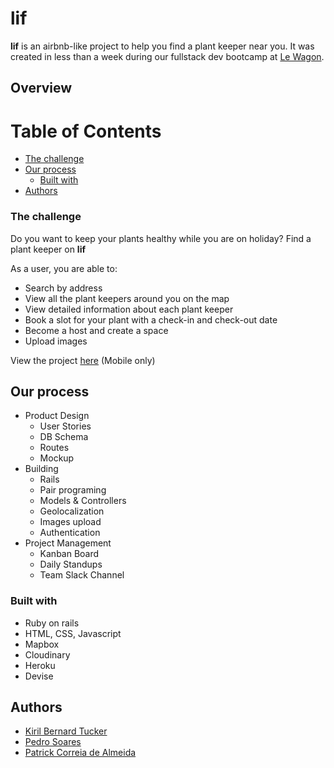 # lif 

**lif** is an airbnb-like project to help you find a plant keeper near you. It was created in less than a week during our fullstack dev bootcamp at [Le Wagon](https://www.lewagon.com/).

## Overview

# Table of Contents
- [The challenge](#challenge)
- [Our process](#process)
  - [Built with](#builtwith)
- [Authors](#authors)

### The challenge <a name="challenge"></a>

Do you want to keep your plants healthy while you are on holiday? Find a plant keeper on **lif**

As a user, you are able to:

- Search by address
- View all the plant keepers around you on the map
- View detailed information about each plant keeper
- Book a slot for your plant with a check-in and check-out date
- Become a host and create a space
- Upload images

View the project [here](https://filausanne.herokuapp.com/) (Mobile only)

## Our process <a name="process"></a>

- Product Design
  - User Stories
  - DB Schema
  - Routes
  - Mockup
- Building
  - Rails
  - Pair programing
  - Models & Controllers
  - Geolocalization
  - Images upload
  - Authentication
- Project Management
  - Kanban Board
  - Daily Standups
  - Team Slack Channel

### Built with <a name="builtwith"></a>

- Ruby on rails
- HTML, CSS, Javascript
- Mapbox
- Cloudinary
- Heroku
- Devise

## Authors

- [Kiril Bernard Tucker](https://github.com/Kirilbt)
- [Pedro Soares](https://github.com/pedroslvieira)
- [Patrick Correia de Almeida](https://github.com/PatrickCAlmeida)

